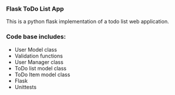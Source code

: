 ### Flask ToDo List App
This is a python flask implementation of a todo list web application.

### Code base includes:
* User Model class
* Validation functions
* User Manager class
* ToDo list model class
* ToDo Item model class
* Flask
* Unittests

